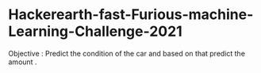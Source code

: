 # Hackerearth-fast-Furious-machine-Learning-Challenge-2021
Objective : Predict the condition of the car and based on that predict the amount .  
